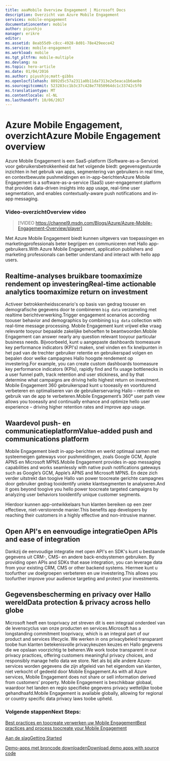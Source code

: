 ```yaml
---
title: aaaMobile Overview Engagement | Microsoft Docs
description: Overzicht van Azure Mobile Engagement
services: mobile-engagement
documentationcenter: mobile
author: piyushjo
manager: erikre
editor: 
ms.assetid: 8eab55d9-c8cc-4928-8d01-78e429eece42
ms.service: mobile-engagement
ms.workload: mobile
ms.tgt_pltfrm: mobile-multiple
ms.devlang: na
ms.topic: hero-article
ms.date: 01/04/2016
ms.author: piyushjo;matt-gibbs
ms.openlocfilehash: 8892d5c57a2311a0b11da7313e2e5eaca1b6ae8e
ms.sourcegitcommit: 523283cc1b3c37c428e77850964dc1c33742c5f0
ms.translationtype: MT
ms.contentlocale: nl-NL
ms.lasthandoff: 10/06/2017
---
```

# <a name="azure-mobile-engagement-overview"></a><span data-ttu-id="3f58f-103">Azure Mobile Engagement, overzicht</span><span class="sxs-lookup"><span data-stu-id="3f58f-103">Azure Mobile Engagement overview</span></span>
<span data-ttu-id="3f58f-104">Azure Mobile Engagement is een SaaS-platform (Software-as-a-Service) voor gebruikersbetrokkenheid dat het volgende biedt: gegevensgestuurde inzichten in het gebruik van apps, segmentering van gebruikers in real time, en contextbewuste pushmeldingen en in-app-berichten</span><span class="sxs-lookup"><span data-stu-id="3f58f-104">Azure Mobile Engagement is a software-as-a-service (SaaS) user-engagement platform that provides data-driven insights into app usage, real-time user segmentation, and enables contextually-aware push notifications and in-app messaging.</span></span>

### <a name="overview-video"></a><span data-ttu-id="3f58f-105">Video-overzicht</span><span class="sxs-lookup"><span data-stu-id="3f58f-105">Overview video</span></span>
> [!VIDEO https://channel9.msdn.com/Blogs/Azure/Azure-Mobile-Engagement-Overview/player]
> 
> 

<span data-ttu-id="3f58f-106">Met Azure Mobile Engagement biedt kunnen uitgevers van toepassingen en marketingprofessionals beter begrijpen en communiceren met Hallo app-gebruikers.</span><span class="sxs-lookup"><span data-stu-id="3f58f-106">With Azure Mobile Engagement, application publishers and marketing professionals can better understand and interact with hello app users.</span></span>

## <a name="real-time-actionable-analytics-toomaximize-return-on-investment"></a><span data-ttu-id="3f58f-107">Realtime-analyses bruikbare toomaximize rendement op investering</span><span class="sxs-lookup"><span data-stu-id="3f58f-107">Real-time actionable analytics toomaximize return on investment</span></span>
<span data-ttu-id="3f58f-108">Activeer betrokkenheidsscenario's op basis van gedrag toouser en demografische gegevens door te combineren `big data` verzameling met realtime berichtverwerking.</span><span class="sxs-lookup"><span data-stu-id="3f58f-108">Trigger engagement scenarios according toouser behavior and demographics by combining `big data` collection with real-time message processing.</span></span> <span data-ttu-id="3f58f-109">Mobile Engagement kunt vrijwel elke vraag relevante tooyour bepaalde zakelijke behoeften te beantwoorden.</span><span class="sxs-lookup"><span data-stu-id="3f58f-109">Mobile Engagement can answer nearly any question relevant tooyour particular business needs.</span></span> <span data-ttu-id="3f58f-110">Bijvoorbeeld, kunt u aangepaste dashboards toomeasure key performance indicators (KPI's) maken, snel vinden en fix knelpunten in het pad van de trechter gebruiker retentie en gebruikerspad volgen en bepalen door welke campagnes Hallo hoogste rendement op investering.</span><span class="sxs-lookup"><span data-stu-id="3f58f-110">For example, you can create custom dashboards toomeasure key performance indicators (KPIs), rapidly find and fix usage bottlenecks in a user funnel path, track retention and user stickiness, and by that determine what campaigns are driving hello highest return on investment.</span></span> <span data-ttu-id="3f58f-111">Mobile Engagement 360 gebruikerspad kunt u tooeasily en voortdurend verbeteren en optimaliseren van de gebruikerservaring Hallo – retentie en gebruik van de app te verbeteren.</span><span class="sxs-lookup"><span data-stu-id="3f58f-111">Mobile Engagement’s 360° user path view allows you tooeasily and continually enhance and optimize hello user experience – driving higher retention rates and improve app usage.</span></span>

## <a name="value-added-push-and-communications-platform"></a><span data-ttu-id="3f58f-112">Waardevol push- en communicatieplatform</span><span class="sxs-lookup"><span data-stu-id="3f58f-112">Value-added push and communications platform</span></span>
<span data-ttu-id="3f58f-113">Mobile Engagement biedt in-app-berichten en werkt optimaal samen met systeemeigen gateways voor pushmeldingen, zoals Google GCM, Apple APNS en Microsoft MPNS.</span><span class="sxs-lookup"><span data-stu-id="3f58f-113">Mobile Engagement provides in-app messaging capabilities and works seamlessly with native push notifications gateways such as Google’s GCM, Apple’s APNS and Microsoft MPNS.</span></span> <span data-ttu-id="3f58f-114">En deze zich verder uitstrekt dan toogive Hallo van power toocreate gerichte campagnes door gebruiker gedrag tooidentify unieke klantsegmenten te analyseren.</span><span class="sxs-lookup"><span data-stu-id="3f58f-114">And it goes beyond toogive you hello power toocreate targeted campaigns by analyzing user behaviors tooidentify unique customer segments.</span></span>

<span data-ttu-id="3f58f-115">Hierdoor kunnen app-ontwikkelaars hun klanten bereiken op een zeer effectieve, niet-verstorende manier.</span><span class="sxs-lookup"><span data-stu-id="3f58f-115">This benefits app developers by reaching their customers in a highly effective and non-intrusive manner.</span></span>

## <a name="open-apis-and-ease-of-integration"></a><span data-ttu-id="3f58f-116">Open API's en eenvoudige integratie</span><span class="sxs-lookup"><span data-stu-id="3f58f-116">Open APIs and ease of integration</span></span>
<span data-ttu-id="3f58f-117">Dankzij de eenvoudige integratie met open API's en SDK's kunt u bestaande gegevens uit CRM-, CMS- en andere back-endsystemen gebruiken. </span><span class="sxs-lookup"><span data-stu-id="3f58f-117">By providing open APIs and SDKs that ease integration, you can leverage data from your existing CRM, CMS or other backend systems.</span></span> <span data-ttu-id="3f58f-118">Hiermee kunt u toofurther uw doelgroepen verbeteren en uw investering.</span><span class="sxs-lookup"><span data-stu-id="3f58f-118">This allows you toofurther improve your audience targeting and protect your investments.</span></span>

## <a name="data-protection--privacy-across-hello-globe"></a><span data-ttu-id="3f58f-119">Gegevensbescherming en privacy over Hallo wereld</span><span class="sxs-lookup"><span data-stu-id="3f58f-119">Data protection & privacy across hello globe</span></span>
<span data-ttu-id="3f58f-120">Microsoft heeft een tooprivacy zet streven dit is een integraal onderdeel van de levenscyclus van onze producten en services.</span><span class="sxs-lookup"><span data-stu-id="3f58f-120">Microsoft has a longstanding commitment tooprivacy, which is an integral part of our product and services lifecycle.</span></span> <span data-ttu-id="3f58f-121">We werken in ons privacybeleid transparant toobe hun klanten betekenisvolle privacykeuzen keuzes en Hallo gegevens die we opslaan voorzichtig te beheren.</span><span class="sxs-lookup"><span data-stu-id="3f58f-121">We work toobe transparent in our privacy practices, offering customers meaningful privacy choices, and responsibly manage hello data we store.</span></span> <span data-ttu-id="3f58f-122">Net als bij alle andere Azure-services worden gegevens die zijn afgeleid van het eigendom van klanten, niet verkocht of gedeeld door Mobile Engagement.</span><span class="sxs-lookup"><span data-stu-id="3f58f-122">As with all Azure services, Mobile Engagement does not share or sell information derived from customers’ property.</span></span> <span data-ttu-id="3f58f-123">Mobile Engagement is beschikbaar globaal, waardoor het landen en regio specifieke gegevens privacy wettelijke toobe gehandhaafd.</span><span class="sxs-lookup"><span data-stu-id="3f58f-123">Mobile Engagement is available globally, allowing for regional or country specific data privacy laws toobe upheld.</span></span>

### <a name="next-steps"></a><span data-ttu-id="3f58f-124">Volgende stappen</span><span class="sxs-lookup"><span data-stu-id="3f58f-124">Next Steps:</span></span>
[<span data-ttu-id="3f58f-125">Best practices en toocreate verwerken uw Mobile Engagement</span><span class="sxs-lookup"><span data-stu-id="3f58f-125">Best practices and process toocreate your Mobile Engagement</span></span>](mobile-engagement-getting-started-best-practices.md)

[<span data-ttu-id="3f58f-126">Aan de slag</span><span class="sxs-lookup"><span data-stu-id="3f58f-126">Getting Started</span></span>](/index.md)

[<span data-ttu-id="3f58f-127">Demo-apps met broncode downloaden</span><span class="sxs-lookup"><span data-stu-id="3f58f-127">Download demo apps with source code</span></span>](https://aka.ms/azmedemoapps)

